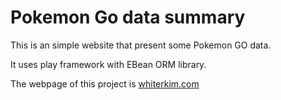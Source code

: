 # Pokemon Go data summary

This is an simple website that present some Pokemon GO data.

It uses play framework with EBean ORM library.

The webpage of this project is [whiterkim.com](http://whiterkim.com)

